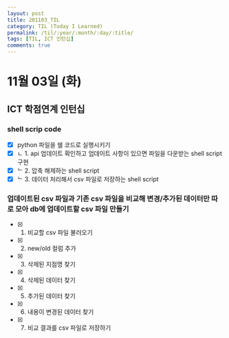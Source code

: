 ```yaml
---
layout: post
title: 201103_TIL
category: TIL (Today I Learned)
permalink: /til/:year/:month/:day/:title/
tags: [TIL, ICT 인턴십]
comments: true
---
```

# 11월 03일 (화)
## ICT 학점연계 인턴십
### shell scrip code
- [x] python 파일을 쉘 코드로 실행시키기
- [x] ㄴ 1. api 업데이트 확인하고 업데이트 사항이 있으면 파일을 다운받는 shell script 구현
- [x] ᄂ 2. 압축 해제하는 shell script
- [x] ᄂ 3. 데이터 처리해서 csv 파일로 저장하는 shell script

### 업데이트된 csv 파일과 기존 csv 파일을 비교해 변경/추가된 데이터만 따로 모아 db에 업데이트할 csv 파일 만들기
- [x] 1. 비교할 csv 파일 불러오기
- [x] 2. new/old 컬럼 추가
- [x] 3. 삭제된 지점명 찾기
- [x] 4. 삭제된 데이터 찾기
- [x] 5. 추가된 데이터 찾기
- [x] 6. 내용이 변경된 데이터 찾기
- [x] 7. 비교 결과를 csv 파일로 저장하기
